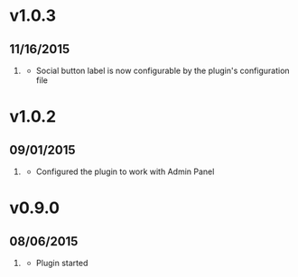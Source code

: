 # v1.0.3
## 11/16/2015

1. [](#improved)
    * Social button label is now configurable by the plugin's configuration file

# v1.0.2
## 09/01/2015

1. [](#improved)
    * Configured the plugin to work with Admin Panel
    
# v0.9.0
## 08/06/2015

1. [](#new)
    * Plugin started
